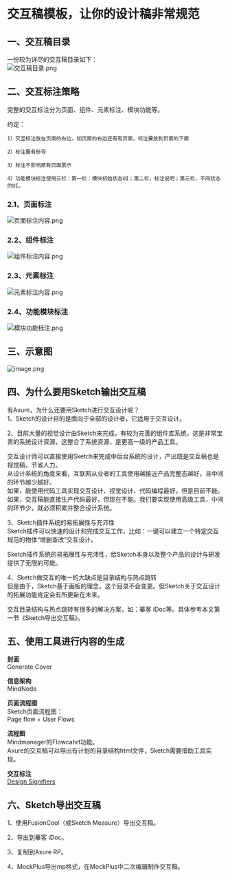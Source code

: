 # 交互稿模板，让你的设计稿非常规范

## 一、交互稿目录

一份较为详尽的交互稿目录如下：  
![&#x4EA4;&#x4E92;&#x7A3F;&#x76EE;&#x5F55;.png](https://cdn.nlark.com/yuque/0/2019/png/120638/1556245328767-9644f835-e81c-4b7f-89a3-3303a70d6991.png#align=left&display=inline&height=670&name=交互稿目录.png&originHeight=2770&originWidth=1860&size=452050&status=done&width=450)

## 二、交互标注策略

完整的交互标注分为页面、组件、元素标注、模块功能等。

约定：

```text
1）交互标注放在页面的右边，如页面的右边还有有页面，标注要放到页面的下面

2）标注要有标号

3）标注不影响原有页面展示

4）功能模块标注使用三栏：第一栏：模块初始状态UI；第二栏，标注说明；第三栏，不同状态的UI。
```

### 2.1、页面标注

![&#x9875;&#x9762;&#x6807;&#x6CE8;&#x5185;&#x5BB9;.png](https://cdn.nlark.com/yuque/0/2019/png/120638/1556262343018-deef54a4-017e-4ed2-9a59-e9dfaa36e14b.png#align=left&display=inline&height=614&name=页面标注内容.png&originHeight=2310&originWidth=1310&size=261074&status=done&width=348)

### 2.2、组件标注

![&#x7EC4;&#x4EF6;&#x6807;&#x6CE8;&#x5185;&#x5BB9;.png](https://cdn.nlark.com/yuque/0/2019/png/120638/1556262359258-6d118050-8f13-455a-aaaa-9a5a4c65aee3.png#align=left&display=inline&height=1440&name=组件标注内容.png&originHeight=6184&originWidth=2762&size=1021205&status=done&width=643)

### 2.3、元素标注

![&#x5143;&#x7D20;&#x6807;&#x6CE8;&#x5185;&#x5BB9;.png](https://cdn.nlark.com/yuque/0/2019/png/120638/1556262395311-fe0e3c37-a135-44b2-9680-9deec315116b.png#align=left&display=inline&height=195&name=元素标注内容.png&originHeight=648&originWidth=1098&size=66972&status=done&width=331)

### 2.4、功能模块标注

![&#x6A21;&#x5757;&#x529F;&#x80FD;&#x6807;&#x6CE8;.png](https://cdn.nlark.com/yuque/0/2019/png/120638/1556262410201-3a7d4a4a-f3fc-4d18-a99a-2f78018e10d3.png#align=left&display=inline&height=561&name=模块功能标注.png&originHeight=1974&originWidth=2138&size=324920&status=done&width=608)

## 三、示意图

![image.png](https://cdn.nlark.com/yuque/0/2019/png/120638/1553411157973-c60075b2-c50d-4548-bbc3-f352e17ecaa9.png#align=left&display=inline&height=314&name=image.png&originHeight=1372&originWidth=2162&size=828321&status=done&width=495)

## 四、为什么要用Sketch输出交互稿

有Axure，为什么还要用Sketch进行交互设计呢？  
1、Sketch的设计目的是面向于全部的设计者，它适用于交互设计。

2、目前大量的视觉设计由Sketch来完成，有较为完善的组件库系统，这是非常宝贵的系统设计资源，这整合了系统资源，是更高一级的产品工具。

交互设计师可以直接使用Sketch来完成中后台系统的设计，产出既是交互稿也是视觉稿，节省人力。  
从设计系统的角度来看，互联网从业者的工具使用越接近产品完整态越好，且中间的环节越少越好。  
如果，能使用代码工具实现交互设计、视觉设计、代码编程最好，但是目前不能。如果，交互稿能直接生产代码最好，但现在不能。我们要实现使用高级工具，中间的环节少，就必须积累并整合设计系统。

3、Sketch插件系统的易拓展性与充沛性  
Sketch插件可以快速的设计和完成交互工作，比如：一键可以建立一个特定交互规范的物体“增删查改”交互设计。

Sketch插件系统的易拓展性与充沛性，给Sketch本身以及整个产品的设计与研发提供了无限的可能。

4、Sketch做交互的唯一的大缺点是目录结构与热点跳转  
但是由于，Sketch基于画板的理念，这个目录不会变更。但Sketch关于交互设计的拓展功能肯定会有所更新在未来。

交互目录结构与热点跳转有很多的解决方案，如：摹客 iDoc等。具体参考本文第一节《Sketch导出交互稿》。

## 五、使用工具进行内容的生成

**封面**  
Generate Cover

**信息架构**  
MindNode

**页面流程图**  
Sketch页面流程图：  
Page flow + User Flows

**流程图**  
Mindmanager的Flowcahrt功能。  
Axure的交互稿可以导出有计划的目录结构html文件，Sketch需要借助工具实现。

**交互标注**  
[Design Signifiers](http://tool.jingwhale.com/designsignifiers.html)

## 六、Sketch导出交互稿

1、使用FusionCool（或Sketch Measure）导出交互稿。

2、导出到摹客 iDoc。

3、复制到Axure RP。

4、MockPlus导出mp格式，在MockPlus中二次编辑制作交互稿。

